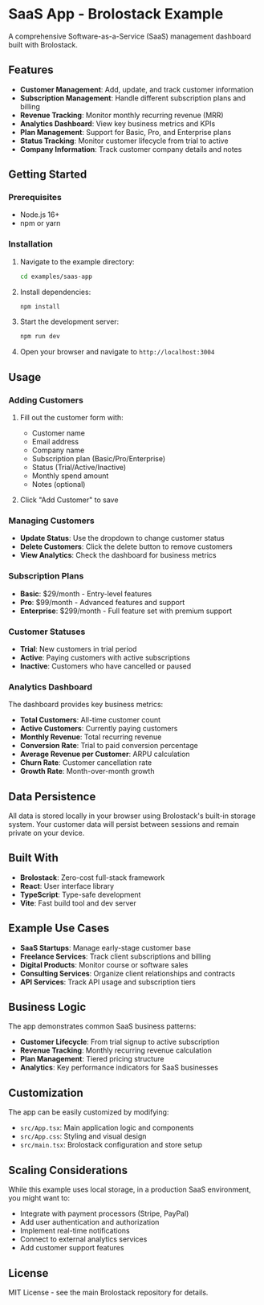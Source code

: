 # SaaS App - Brolostack Example

A comprehensive Software-as-a-Service (SaaS) management dashboard built with Brolostack.

## Features

- **Customer Management**: Add, update, and track customer information
- **Subscription Management**: Handle different subscription plans and billing
- **Revenue Tracking**: Monitor monthly recurring revenue (MRR)
- **Analytics Dashboard**: View key business metrics and KPIs
- **Plan Management**: Support for Basic, Pro, and Enterprise plans
- **Status Tracking**: Monitor customer lifecycle from trial to active
- **Company Information**: Track customer company details and notes

## Getting Started

### Prerequisites

- Node.js 16+ 
- npm or yarn

### Installation

1. Navigate to the example directory:
   ```bash
   cd examples/saas-app
   ```

2. Install dependencies:
   ```bash
   npm install
   ```

3. Start the development server:
   ```bash
   npm run dev
   ```

4. Open your browser and navigate to `http://localhost:3004`

## Usage

### Adding Customers

1. Fill out the customer form with:
   - Customer name
   - Email address
   - Company name
   - Subscription plan (Basic/Pro/Enterprise)
   - Status (Trial/Active/Inactive)
   - Monthly spend amount
   - Notes (optional)

2. Click "Add Customer" to save

### Managing Customers

- **Update Status**: Use the dropdown to change customer status
- **Delete Customers**: Click the delete button to remove customers
- **View Analytics**: Check the dashboard for business metrics

### Subscription Plans

- **Basic**: $29/month - Entry-level features
- **Pro**: $99/month - Advanced features and support
- **Enterprise**: $299/month - Full feature set with premium support

### Customer Statuses

- **Trial**: New customers in trial period
- **Active**: Paying customers with active subscriptions
- **Inactive**: Customers who have cancelled or paused

### Analytics Dashboard

The dashboard provides key business metrics:

- **Total Customers**: All-time customer count
- **Active Customers**: Currently paying customers
- **Monthly Revenue**: Total recurring revenue
- **Conversion Rate**: Trial to paid conversion percentage
- **Average Revenue per Customer**: ARPU calculation
- **Churn Rate**: Customer cancellation rate
- **Growth Rate**: Month-over-month growth

## Data Persistence

All data is stored locally in your browser using Brolostack's built-in storage system. Your customer data will persist between sessions and remain private on your device.

## Built With

- **Brolostack**: Zero-cost full-stack framework
- **React**: User interface library
- **TypeScript**: Type-safe development
- **Vite**: Fast build tool and dev server

## Example Use Cases

- **SaaS Startups**: Manage early-stage customer base
- **Freelance Services**: Track client subscriptions and billing
- **Digital Products**: Monitor course or software sales
- **Consulting Services**: Organize client relationships and contracts
- **API Services**: Track API usage and subscription tiers

## Business Logic

The app demonstrates common SaaS business patterns:

- **Customer Lifecycle**: From trial signup to active subscription
- **Revenue Tracking**: Monthly recurring revenue calculation
- **Plan Management**: Tiered pricing structure
- **Analytics**: Key performance indicators for SaaS businesses

## Customization

The app can be easily customized by modifying:

- `src/App.tsx`: Main application logic and components
- `src/App.css`: Styling and visual design
- `src/main.tsx`: Brolostack configuration and store setup

## Scaling Considerations

While this example uses local storage, in a production SaaS environment, you might want to:

- Integrate with payment processors (Stripe, PayPal)
- Add user authentication and authorization
- Implement real-time notifications
- Connect to external analytics services
- Add customer support features

## License

MIT License - see the main Brolostack repository for details.
